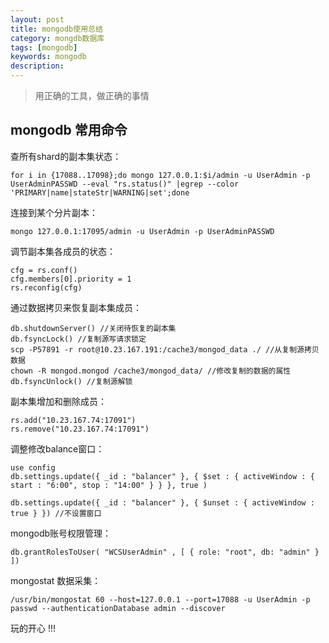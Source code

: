 ```yaml
---
layout: post
title: mongodb使用总结
category: mongdb数据库
tags: [mongodb]
keywords: mongodb
description: 
---
```


> 用正确的工具，做正确的事情

## mongodb 常用命令

查所有shard的副本集状态：
	
	for i in {17088..17098};do mongo 127.0.0.1:$i/admin -u UserAdmin -p UserAdminPASSWD --eval "rs.status()" |egrep --color 'PRIMARY|name|stateStr|WARNING|set';done


连接到某个分片副本：

	mongo 127.0.0.1:17095/admin -u UserAdmin -p UserAdminPASSWD

调节副本集各成员的状态：

	cfg = rs.conf()
	cfg.members[0].priority = 1
	rs.reconfig(cfg)

通过数据拷贝来恢复副本集成员：

	db.shutdownServer() //关闭待恢复的副本集
	db.fsyncLock() //复制源写请求锁定
	scp -P57891 -r root@10.23.167.191:/cache3/mongod_data ./ //从复制源拷贝数据
	chown -R mongod.mongod /cache3/mongod_data/ //修改复制的数据的属性
	db.fsyncUnlock() //复制源解锁

副本集增加和删除成员：
	
	rs.add("10.23.167.74:17091")
	rs.remove("10.23.167.74:17091")

调整修改balance窗口：

	use config
	db.settings.update({ _id : "balancer" }, { $set : { activeWindow : { start : "6:00", stop : "14:00" } } }, true )

	db.settings.update({ _id : "balancer" }, { $unset : { activeWindow : true } }) //不设置窗口

mongodb账号权限管理：

	db.grantRolesToUser( "WCSUserAdmin" , [ { role: "root", db: "admin" } ])
	

mongostat 数据采集：

	/usr/bin/mongostat 60 --host=127.0.0.1 --port=17088 -u UserAdmin -p passwd --authenticationDatabase admin --discover





玩的开心 !!!
